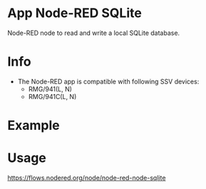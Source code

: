 # App Node-RED SQLite

Node-RED node to read and write a local SQLite database.

# Info
- The Node-RED app is compatible with following SSV devices:
  - RMG/941(L, N)
  - RMG/941C(L, N)

# Example

# Usage
https://flows.nodered.org/node/node-red-node-sqlite
